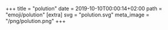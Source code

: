 +++
title = "polution"
date = 2019-10-10T00:00:14+02:00
path = "emoji/polution"
[extra]
svg = "polution.svg"
meta_image = "/png/polution.png"
+++
